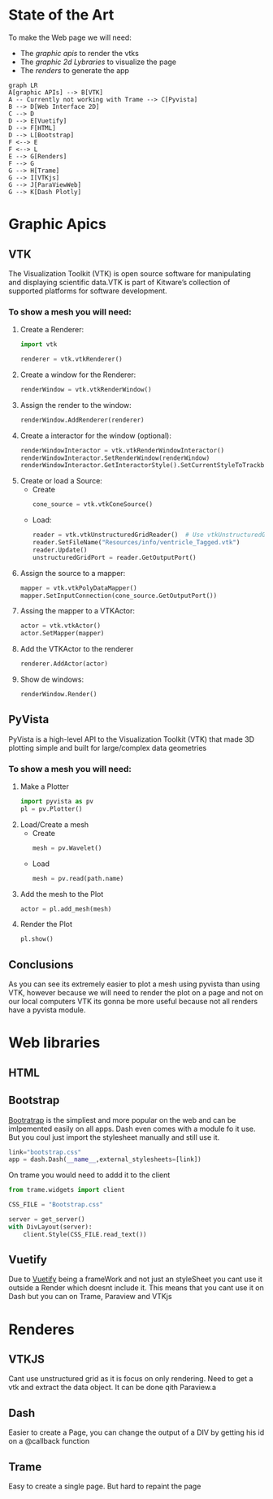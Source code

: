 # State of the Art

To make the Web page we will need:

- The *graphic apis* to render the vtks
- The *graphic 2d Lybraries* to visualize the page
- The *renders* to generate the app

```mermaid
graph LR
A[graphic APIs] --> B[VTK]
A -- Currently not working with Trame --> C[Pyvista]
B --> D[Web Interface 2D]
C --> D
D --> E[Vuetify]
D --> F[HTML]
D --> L[Bootstrap]
F <--> E
F <--> L
E --> G[Renders]
F --> G
G --> H[Trame]
G --> I[VTKjs]
G --> J[ParaViewWeb]
G --> K[Dash Plotly]
```
# Graphic Apics

## VTK

The Visualization Toolkit (VTK) is open source software for manipulating and displaying scientific data.VTK is part of Kitware’s collection of supported platforms for software development. 

### To show a mesh you will need: 

1. Create a Renderer:
    ```python
    import vtk

    renderer = vtk.vtkRenderer()
    ```
2. Create a window for the Renderer:
    ```python
    renderWindow = vtk.vtkRenderWindow()
    ```
3. Assign the render to the window:
    ```python
    renderWindow.AddRenderer(renderer)
    ```
4. Create a interactor for the window (optional):
    ```python
    renderWindowInteractor = vtk.vtkRenderWindowInteractor()
    renderWindowInteractor.SetRenderWindow(renderWindow)
    renderWindowInteractor.GetInteractorStyle().SetCurrentStyleToTrackballCamera()
    ```
5. Create or load a Source:
    - Create
        ```python
        cone_source = vtk.vtkConeSource()
        ```
    - Load:
        ```python
        reader = vtk.vtkUnstructuredGridReader()  # Use vtkUnstructuredGridReader for UNSTRUCTURED_GRID
        reader.SetFileName("Resources/info/ventricle_Tagged.vtk")
        reader.Update()
        unstructuredGridPort = reader.GetOutputPort()
        ```
6. Assign the source to a mapper:
    ```python
    mapper = vtk.vtkPolyDataMapper()
    mapper.SetInputConnection(cone_source.GetOutputPort())
    ```
7. Assing the mapper to a VTKActor:
    ```python
    actor = vtk.vtkActor()
    actor.SetMapper(mapper)
    ```
8. Add the VTKActor to the renderer
    ```python
    renderer.AddActor(actor)
    ```
9. Show de windows:
    ```python
    renderWindow.Render()
    ```

## PyVista

PyVista is a high-level API to the Visualization Toolkit (VTK) that made 3D plotting  simple and built for large/complex data geometries

### To show a mesh you will need: 

1. Make a Plotter
    ```python
    import pyvista as pv
    pl = pv.Plotter()
    ```
2. Load/Create a mesh
    - Create
        ```python
        mesh = pv.Wavelet()
        ```
    - Load
        ```python
        mesh = pv.read(path.name)
        ```
3. Add the mesh to the Plot
    ```python
    actor = pl.add_mesh(mesh)
    ```
4. Render the Plot
    ```python
    pl.show()    
    ```
## Conclusions 

As you can see its extremely easier to plot a mesh using pyvista than using VTK, however because we will need to render the plot on a page and not on our local computers VTK its gonna be more useful because not all renders have a pyvista module.

# Web libraries

## HTML

## Bootstrap
[Bootratrap](https://getbootstrap.com/) is the simpliest and more popular on the web and can be imlpemented easily on all apps. Dash even comes with a module fo it use. But you coul just import the stylesheet manually and still use it. 

```python
link="bootstrap.css"
app = dash.Dash(__name__,external_stylesheets=[link])
```
On trame you would need to addd it to the client
```python
from trame.widgets import client

CSS_FILE = "Bootstrap.css"

server = get_server()
with DivLayout(server):
    client.Style(CSS_FILE.read_text())
```



## Vuetify

Due to [Vuetify](https://vuetifyjs.com/en/) being a frameWork and not just an styleSheet you cant use it outside a Render which doesnt include it. 
This means that you cant use it on Dash but you can on Trame, Paraview and VTKjs

# Renderes

## VTKJS

Cant use unstructured grid as it is focus on only rendering. Need to get a vtk and extract the data object. It can be done qith Paraview.a
## Dash

Easier to create a Page, you can change the output of a DIV by getting his id on a @callback function

## Trame

Easy to create a single page. But hard to repaint the page
